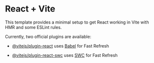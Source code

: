 # React + Vite 

 
 
 This template provides a minimal setup to get React working in Vite with HMR and some ESLint rules. 



 Currently, two official plugins are available: 

 

- [@vitejs/plugin-react](https://github.com/vitejs/vite-plugin-react/blob/main/packages/plugin-react/README.md) uses [Babel](https://babeljs.io/) for Fast Refresh 

- [@vitejs/plugin-react-swc](https://github.com/vitejs/vite-plugin-react-swc) uses [SWC](https://swc.rs/) for Fast Refresh 
